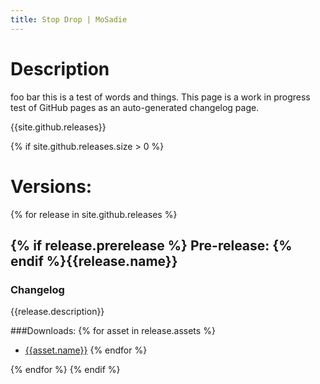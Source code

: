 ```yaml
---
title: Stop Drop | MoSadie
---
```


# Description
foo bar this is a test of words and things. This page is a work in progress test of GitHub pages as an auto-generated changelog page.

{{site.github.releases}}

{% if site.github.releases.size > 0 %}
# Versions:

{% for release in site.github.releases %}
## {% if release.prerelease %} Pre-release: {% endif %}{{release.name}} ##

### Changelog
{{release.description}}

###Downloads:
{% for asset in release.assets %}
 * [{{asset.name}}]({{asset.browser_download_url}})
{% endfor %}

{% endfor %}
{% endif %}